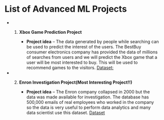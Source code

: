 # List of Advanced ML Projects

- 1. **Xbox Game Prediction Project**

     - **Project idea** – The data generated by people while searching can be used to predict the interest of the users. The BestBuy consumer electronics company has provided the data of millions of searches from users and we will predict the Xbox game that a user will be most interested to buy. This will be used to recommend games to the visitors.  <a href = "https://www.kaggle.com/c/acm-sf-chapter-hackathon-small/overview">Dataset: </a>

- 2. **Enron Investigation Project(Most Interesting Project!!)**

      - **Project idea** – The Enron company collapsed in 2000 but the data was made available for investigation. The database has 500,000 emails of real employees who worked in the company so the data is very useful to perform data analytics and many data scientist use this dataset. <a href = "https://www.cs.cmu.edu/~enron/">Dataset</a>
